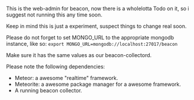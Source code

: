 This is the web-admin for beacon, now there is a wholelotta Todo on it, so i suggest not running this any time soon.

Keep in mind this is just a experiment, suspect things to change real soon.

Please do not forget to set MONGO_URL to the appropriate mongodb instance, like so:
`export MONGO_URL=mongodb://localhost:27017/beacon`

Make sure it has the same values as our beacon-collectord.

Please note the following dependencies:

- Meteor: a awesome "realtime" framework.
- Meteorite: a awesome package manager for a awesome framework.
- A running beacon collector.